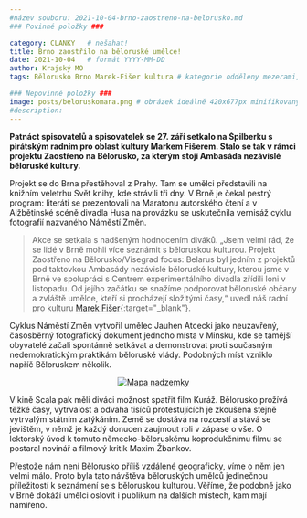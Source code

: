 ```yaml
---
#název souboru: 2021-10-04-brno-zaostreno-na-belorusko.md
### Povinné položky ###

category: CLANKY   # nešahat!
title: Brno zaostřilo na běloruské umělce!
date: 2021-10-04   # formát YYYY-MM-DD
author: Krajský MO
tags: Bělorusko Brno Marek-Fišer kultura # kategorie odděleny mezerami, např. volby zemědělství životní-prostředí piráti (viz https://jihomoravsky.pirati.cz/tags/)

### Nepovinné položky ###
image: posts/beloruskomara.png # obrázek ideálně 420x677px minifikovaný přes https://tinypng.com/
#description: 
---
```

**Patnáct spisovatelů a spisovatelek se 27. září setkalo na Špilberku s pirátským radním pro oblast kultury Markem Fišerem. Stalo se tak v rámci projektu Zaostřeno na Bělorusko, za kterým stojí Ambasáda nezávislé běloruské kultury.**

Projekt se do Brna přestěhoval z Prahy. Tam se umělci představili na knižním veletrhu Svět knihy, kde strávili tři dny. V Brně je čekal pestrý program: literáti se prezentovali na Maratonu autorského čtení a v Alžbětinské scéně divadla Husa na provázku se uskutečnila vernisáž cyklu fotografií nazvaného Náměstí Změn. 

> Akce se setkala s nadšeným hodnocením diváků. „Jsem velmi rád, že se lidé v Brně mohli více seznámit s běloruskou kulturou. Projekt Zaostřeno na Bělorusko/Visegrad focus: Belarus byl jedním z projektů pod taktovkou Ambasády nezávislé běloruské kultury, kterou jsme v Brně ve spolupráci s Centrem experimentálního divadla zřídili loni v listopadu. Od jejího začátku se snažíme podporovat běloruské občany a zvláště umělce, kteří si procházejí složitými časy,“ uvedl náš radní pro kulturu [Marek Fišer](https://jihomoravsky.pirati.cz/lide/marek-fiser/){:target="_blank"}.
> 

Cyklus Náměstí Změn vytvořil umělec Jauhen Atcecki jako neuzavřený, časosběrný fotografický dokument jednoho místa v Minsku, kde se tamější obyvatelé začali spontánně setkávat a demonstrovat proti současným nedemokratickým praktikám běloruské vlády. Podobných míst vzniklo napříč Běloruskem několik. 

<div style="text-align:center"><a href="https://a.pirati.cz/jihomoravsky/img/posts/kbeloruskomara2.png" target="_blank">
<img src="https://a.pirati.cz/jihomoravsky/img/posts/beloruskomara2.png" alt="Mapa nadzemky">

</a></div>

V kině Scala pak měli diváci možnost spatřit film Kuráž. Bělorusko prožívá těžké časy, vytrvalost a odvaha tisíců protestujících je zkoušena stejně vytrvalým státním zatýkáním. Země se dostává na rozcestí a stává se jevištěm, v němž je každý donucen zaujmout roli v zápase o vše. O lektorský úvod k tomuto německo-běloruskému koprodukčnímu filmu se postaral novinář a filmový kritik Maxim Žbankov.

Přestože nám není Bělorusko příliš vzdálené geograficky, víme o něm jen velmi málo. Proto byla tato návštěva běloruských umělců jedinečnou příležitostí k seznámení se s běloruskou kulturou. Věříme, že podobně jako v Brně dokáží umělci oslovit i publikum na dalších místech, kam mají namířeno. 

